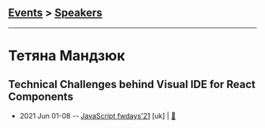 ## [Events](../README.md) > [Speakers](../speakers.md)
---

# Тетяна Мандзюк

## Technical Challenges behind Visual IDE for React Components
- 2021 Jun 01-08 -- [JavaScript fwdays&#39;21](https://youtu.be/Y-nBEJoTFfQ) [uk] | [:notebook:](https://www.slideshare.net/fwdays/technical-challenges-behind-visual-ide-for-react-components-tetiana-mandziuk)  
